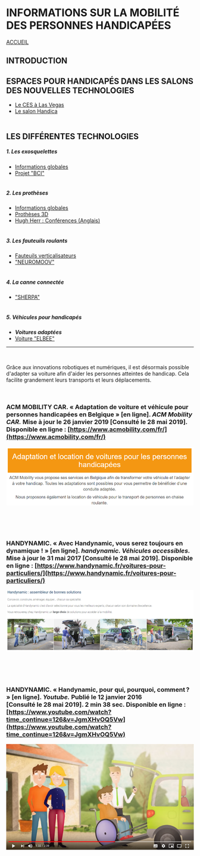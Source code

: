 # INFORMATIONS SUR LA MOBILITÉ DES PERSONNES HANDICAPÉES  
[ACCUEIL](index.md)
## INTRODUCTION  

## ESPACES POUR HANDICAPÉS DANS LES SALONS DES NOUVELLES TECHNOLOGIES 
* [Le CES à Las Vegas](ces.md)
* [Le salon Handica](handica.md)
<br/> <br/>
## LES DIFFÉRENTES TECHNOLOGIES
##### 1. Les exosquelettes 
- [Informations globales](exoprésent.md)
- [Projet "BCI"](BCI.md)
<br/><br/> 
##### 2. Les prothèses
- [Informations globales](Prothèseinfo.md)
- [Prothèses 3D](Prothèse3D.md)
- [Hugh Herr : Conférences (Anglais)](Hughvidéo.md)
<br/><br/>
##### 3. Les fauteuils roulants
- [Fauteuils verticalisateurs](FauteuilVertical.md)
- ["NEUROMOOV"](Neuromoov.md)
<br/><br/>
##### 4. La canne connectée
- ["SHERPA"](Canneconnectée.md)
<br/><br/>
##### 5. Véhicules pour handicapés
- **_Voitures adaptées_**
- [Voiture "ELBEE"](Elbee.md)

----------------------------------------------------------
<br/>

Grâce aux innovations robotiques et numériques, il est désormais possible d'adapter sa voiture afin d'aider les personnes atteintes de handicap. Cela facilite grandement leurs transports et leurs déplacements.

<br/>

### ACM MOBILITY CAR. « Adaptation de voiture et véhicule pour personnes handicapées en Belgique » [en ligne]. _ACM Mobility CAR._ Mise à jour le 26 janvier 2019 [Consulté le 28 mai 2019]. Disponible en ligne : [https://www.acmobility.com/fr/](https://www.acmobility.com/fr/)
![Voiture1.PNG](images/Voiture1.PNG "ACM MOBILITY CAR")

<br/><br/><br/>

### HANDYNAMIC. « Avec Handynamic, vous serez toujours en dynamique ! » [en ligne]. _handynamic. Véhicules accessibles._ Mise à jour le 31 mai 2017 [Consulté le 28 mai 2019]. Disponible en ligne : [https://www.handynamic.fr/voitures-pour-particuliers/](https://www.handynamic.fr/voitures-pour-particuliers/)
![Voiture2.PNG](images/Voiture2.PNG "Site Handynamic")

<br/><br/><br/>

### HANDYNAMIC. « Handynamic, pour qui, pourquoi, comment ? » [en ligne]. _Youtube._ Publié le 12 janvier 2016 [Consulté le 28 mai 2019]. 2 min 38 sec. Disponible en ligne : [https://www.youtube.com/watch?time_continue=126&v=JgmXHvOQ5Vw](https://www.youtube.com/watch?time_continue=126&v=JgmXHvOQ5Vw)
![Voiture3.PNG](images/Voiture3.PNG "Illustrations des adaptations")
